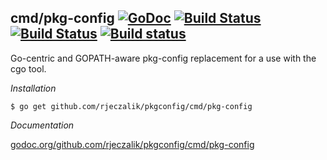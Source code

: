 ## cmd/pkg-config [![GoDoc](https://godoc.org/github.com/rjeczalik/pkgconfig/cmd/pkg-config?status.png)](https://godoc.org/github.com/rjeczalik/pkgconfig/cmd/pkg-config) [![Build Status](https://travis-ci.org/rjeczalik/pkgconfig.png?branch=master)](https://travis-ci.org/rjeczalik/pkgconfig "linux_amd64") [![Build Status](https://travis-ci.org/rjeczalik/pkgconfig.png?branch=osx)](https://travis-ci.org/rjeczalik/pkgconfig "darwin_amd64") [![Build status](https://ci.appveyor.com/api/projects/status/cux4s319nrlah5mv)](https://ci.appveyor.com/project/rjeczalik/pkgconfig "windows_amd64")

Go-centric and GOPATH-aware pkg-config replacement for a use with the cgo tool.

*Installation*

```
$ go get github.com/rjeczalik/pkgconfig/cmd/pkg-config
```

*Documentation*

[godoc.org/github.com/rjeczalik/pkgconfig/cmd/pkg-config](https://godoc.org/github.com/rjeczalik/pkgconfig/cmd/pkg-config)
